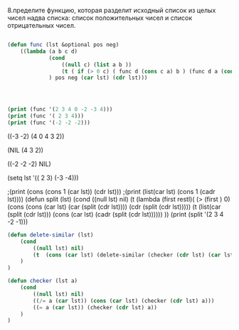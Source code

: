 8.пределите функцию, которая разделит исходный список из целых чисел надва списка: список положительных чисел и список отрицательных чисел.

```lisp

(defun func (lst &optional pos neg) 
    ((lambda (a b c d)
             (cond 
                 ((null c) (list a b ))
                 (t ( if (> 0 c) ( func d (cons c a) b ) (func d a (cons c b) ))))
             ) pos neg (car lst) (cdr lst)))




(print (func '(2 3 4 0 -2 -3 4)))  
(print (func '( 2 3 4)))  
(print (func '(-2 -2 -2)))
```
((-3 -2) (4 0 4 3 2)) 

(NIL (4 3 2)) 

((-2 -2 -2) NIL)


(setq lst '(( 2 3) (-3 -4)))

;(print (cons (cons 1 (car lst)) (cdr lst)))
;(print (list(car lst) (cons 1 (cadr lst))))
(defun split (lst)
    (cond 
        ((null lst) nil)
        (t (lambda (first restl)( (> (first ) 0) 
             (cons (cons (car lst) (car (split (cdr lst)))) (cdr (split (cdr lst)))))
        (t 
             (list(car (split (cdr lst))) (cons (car lst) (cadr (split (cdr lst))))))
        ))
(print (split '(2 3 4 -2 -1)))

```lisp
(defun delete-similar (lst)
    (cond
        ((null lst) nil)
        (t  (cons (car lst) (delete-similar (checker (cdr lst) (car lst))))) 
    )
)

(defun checker (lst a)
    (cond 
        ((null lst) nil)
        ((/= a (car lst)) (cons (car lst) (checker (cdr lst) a)))
        ((= a (car lst)) (checker (cdr lst) a))
    )
)
```

